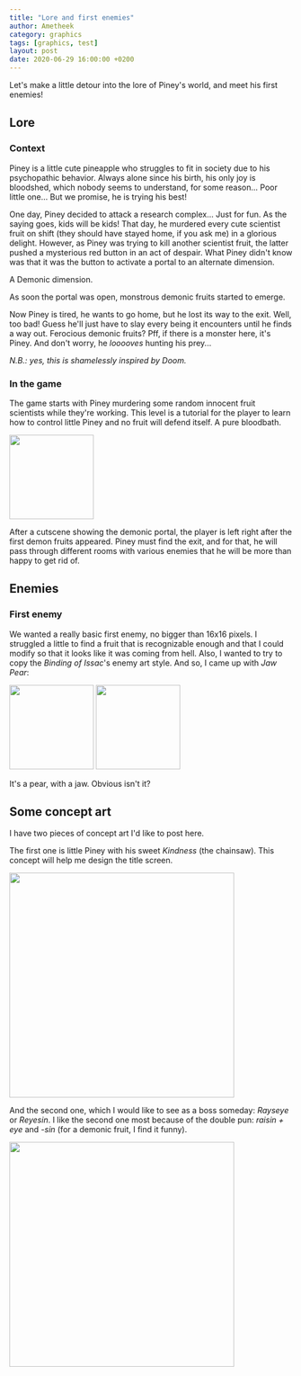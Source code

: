 ```yaml
---
title: "Lore and first enemies"
author: Ametheek
category: graphics
tags: [graphics, test]
layout: post
date: 2020-06-29 16:00:00 +0200
---
```


Let's make a little detour into the lore of Piney's world, and meet his first enemies!


## Lore

### Context

Piney is a little cute pineapple who struggles to fit in society due to his
psychopathic behavior. Always alone since his birth, his only joy is bloodshed,
which nobody seems to understand, for some reason... Poor little one... But we
promise, he is
trying his best!

One day, Piney decided to attack a research complex... Just for fun. As the
saying goes, kids will be kids! That day, he murdered every cute scientist fruit
on shift (they should have stayed home, if you ask me) in a glorious delight.
However, as Piney was trying to kill another scientist fruit, the latter pushed
a mysterious red button in an act of despair. What Piney didn't know was that it
was the button to activate a portal to an alternate dimension.

A Demonic dimension.

As soon the portal was open, monstrous demonic fruits started to emerge.

Now Piney is tired, he wants to go home, but he lost its way to the exit.
Well, too bad! Guess he'll just have to slay every being it encounters until he
finds a way out. Ferocious demonic fruits? Pff, if there is a monster here, it's
Piney. And don't worry, he _looooves_ hunting his prey...

_N.B.: yes, this is shamelessly inspired by Doom._

### In the game

The game starts with Piney murdering some random innocent fruit scientists
while they're working. This level is a tutorial for the player to learn how to
control little Piney and no fruit will defend itself. A pure bloodbath.

<img src="/gboi-kirby/assets/img/enemies/innocents.png" height="150"  />

After a cutscene showing the demonic portal, the player is left right after the
first demon fruits appeared. Piney must find the exit, and for that, he will
pass through different rooms with various enemies that he will be more than
happy to get rid of.


## Enemies

### First enemy

We wanted a really basic first enemy, no bigger than 16x16 pixels. I struggled a
little to find a fruit that is recognizable enough and that I could modify so
that it looks like it was coming from hell. Also, I wanted to try to copy the
_Binding of Issac_'s enemy art style. And so, I came up with *Jaw Pear*:

<img src="/gboi-kirby/assets/img/enemies/pear jax.gif" width="150"  />
<img src="/gboi-kirby/assets/img/enemies/attack.gif" width="150"  />

It's a pear, with a jaw. Obvious isn't it?


## Some concept art

I have two pieces of concept art I'd like to post here.

The first one is little Piney with his sweet *Kindness* (the chainsaw). This
concept will help me design the title screen.

<img src="/gboi-kirby/assets/img/Pinie.png" width="400"  />

And the second one, which I would like to see as a boss someday: *Rayseye* or
*Reyesin*. I like the second one most because of the double pun: *raisin + eye*
and *-sin* (for a demonic fruit, I find it funny).

<img src="/gboi-kirby/assets/img/Reyesin.png" width="400"  />


